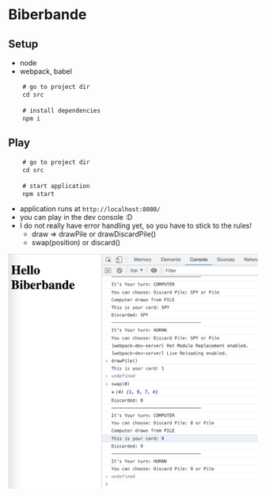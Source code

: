 # Biberbande

## Setup

- node
- webpack, babel

```
    # go to project dir
    cd src

    # install dependencies
    npm i
```

## Play

```
    # go to project dir
    cd src

    # start application
    npm start
```

- application runs at `http://localhost:8080/`
- you can play in the dev console :D
- I do not really have error handling yet, so you have to stick to the rules!
  - draw => drawPile or drawDiscardPile()
  - swap(position) or discard()

![](console_game.png)
